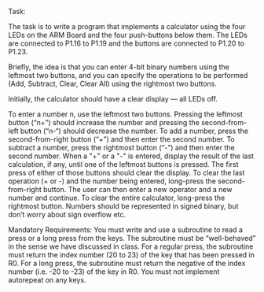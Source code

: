 Task:

The task is to write a program that implements a calculator using the four LEDs on the ARM Board and the four push-buttons below them. The LEDs are connected to P1.16 to P1.19 and the buttons are connected to P1.20 to P1.23.

Briefly, the idea is that you can enter 4-bit binary numbers using the leftmost two buttons, and you can specify the operations to be performed (Add, Subtract, Clear, Clear All) using the rightmost two buttons.

Initially, the calculator should have a clear display — all LEDs off.

To enter a number n, use the leftmost two buttons. Pressing the leftmost button (“n+”) should increase the number and pressing the second-from-left button (“n-“) should decrease the number.
To add a number, press the second-from-right button (“+”) and then enter the second number.
To subtract a number, press the rightmost button (“-”) and then enter the second number.
When a "+" or a "-" is entered, display the result of the last calculation, if any, until one of the leftmost buttons is pressed. The first press of either of those buttons should clear the display.
To clear the last operation (+ or -) and the number being entered, long-press the second-from-right button. The user can then enter a new operator and a new number and continue.
To clear the entire calculator, long-press the rightmost button.
Numbers should be represented in signed binary, but don’t worry about sign overflow etc.

Mandatory Requirements:
You must write and use a subroutine to read a press or a long press from the keys.
The subroutine must be “well-behaved” in the sense we have discussed in class.
For a regular press, the subroutine must return the index number (20 to 23) of the key that has been pressed in R0.
For a long press, the subroutine must return the negative of the index number (i.e. -20 to -23) of the key in R0.
You must not implement autorepeat on any keys.
